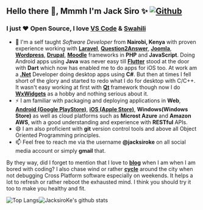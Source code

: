 ## Hello there 👋, Mmmh I'm Jack Siro ✨ [![Github](https://img.shields.io/github/followers/JacksiroKe?label=Follow&style=social)](https://github.com/JacksiroKe)

### I just ❤ Open Source, I love [VS Code](https://code.visualstudio.com) & [Swahili](https://en.wikipedia.org/wiki/Swahili_language)
<!--<img align="right" alt="GIF" src="https://avatars3.githubusercontent.com/u/1726074?s=400&u=1d2d018aede57341a274837d77df5a03af6c66aa&v=4" width="400"/>-->
  
- 🔭 I'm a self taught _Software Developer_ from **Nairobi, Kenya** with proven experience working with **[Laravel](https://laravel.com)**, **[Question2Answer](https://question2answer.org)**, **[Joomla](https://joomla.org)**, **[Wordpress](https://wordpress.org)**, **[Drupal](https://drupal.org)**, **[Moodle](https://moodle.org)** frameworks in **PHP** and **JavaScript**. Doing Android apps using **Java** was never easy till **[Flutter](https://flutter.dev)** stood at the door with **Dart** which now has enabled me to do apps for iOS too. At work am a **[.Net](https://dotnet.microsoft.com)** Developer doing desktop apps using **C#**. But then at times I fell short of the glory and started to redo what I do for desktop with C/C++. It wasn't easy working at first with **[Qt](https://qt.io)** framework though now I do **[WxWidgets](https://wxwidgets.org)** as a hobby and nothing serious about it.
- ⚡ I am familiar with packaging and deploying applications in **Web**, **[Android (Google PlayStore)](https://play.google.com/store/apps/dev?id=6588364181021070520)**, **[iOS (Apple Store)](https://apps.apple.com/us/developer/jackson-siro/id1327275130)**, **Windows(Windows Store)** as well as cloud platforms such as **Microst Azure** and **Amazon AWS**, with a good understanding and experience with **RESTful** APIs.
- 😄 I am also proficient with **git** version control tools and above all Object Oriented Programming principles.
- 📫 Feel free to reach me via the username **@jacksiroke**  on all social media account or simply **gmail** that.

 By they way, did I forget to mention that I love to **[blog](https://medium.com/@JacksiroKe)** when I am when I am bored with coding? I also chase wind or rather **[cycle](https://www.strava.com/athletes/39986133)** around the city when not debugging Cross Platform software especially on weekends. It helps a lot to refresh or rather reboot the exhausted mind. I think you should try it too to make you healthy and fit.

<img alt="Top Langs" src="https://github-readme-stats.vercel.app/api/top-langs/?username=jacksiroke&hide=html&title_color=ffffff&icon_color=ffffff&text_color=ffffff&bg_color=000000" ><img alt="JacksiroKe's github stats" src="https://github-readme-stats.vercel.app/api?username=jacksiroke&amp;show_icons=true&amp;count_private=true&amp;line_height=40&show_icons=true&title_color=ffffff&icon_color=ffffff&text_color=ffffff&bg_color=000000">

